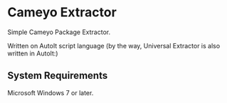 # Cameyo Extractor

Simple Cameyo Package Extractor.

Written on AutoIt script language (by the way, Universal Extractor is also written in AutoIt:)

## System Requirements
Microsoft Windows 7 or later.
